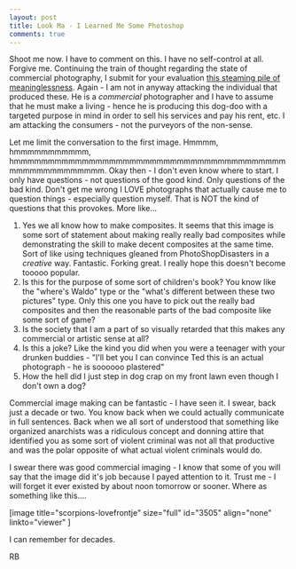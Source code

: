 ```yaml
---
layout: post
title: Look Ma - I Learned Me Some Photoshop
comments: true
---
```

Shoot me now. I have to comment on this. I have no self-control at all. Forgive me. Continuing the train of thought regarding the state of commercial photography, I submit for your evaluation <a href="http://www.featureshoot.com/2009/09/john-short-london/">this steaming pile of meaninglessness</a>. Again - I am not in anyway attacking the individual that produced these. He is a <em>commercial</em> photographer and I have to assume that he must make a living - hence he is producing this dog-doo with a targeted purpose in mind in order to sell his services and pay his rent, etc. I am attacking the consumers - not the purveyors of the non-sense.

Let me limit the conversation to the first image. Hmmmm, hmmmmmmmmmmm, hmmmmmmmmmmmmmmmmmmmmmmmmmmmmmmmmmmmmmmmmmmmmmmmmmmmmmm. Okay then - I don't even know where to start. I only have questions - not questions of the good kind. Only questions of the bad kind. Don't get me wrong I LOVE photographs that actually cause me to question things - especially question myself. That is NOT the kind of questions that this provokes. More like...
<ol>
	<li>Yes we all know how to make composites. It seems that this image is some sort of statement about making really really bad composites while demonstrating the skill to make decent composites at the same time. Sort of like using techniques gleaned from PhotoShopDisasters in a <em>creative</em> way. Fantastic. Forking great. I really hope this doesn't become tooooo popular.</li>
	<li>Is this for the purpose of some sort of children's book? You know like the "where's Waldo" type or the "what's different between these two pictures" type. Only this one you have to pick out the really bad composites and then the reasonable parts of the bad composite like some sort of game?</li>
	<li>Is the society that I am a part of so visually retarded that this makes any commercial or artistic sense at all?</li>
	<li>Is this a joke? Like the kind you did when you were a teenager with your drunken buddies - "I'll bet you I can convince Ted this is an actual photograph - he is soooooo plastered"</li>
	<li>How the hell did I just step in dog crap on my front lawn even though I don't own a dog?</li>
</ol>
Commercial image making can be fantastic - I have seen it. I swear, back just a decade or two. You know back when we could actually communicate in full sentences. Back when we all sort of understood that something like organized anarchists was a ridiculous concept and donning attire that identified you as some sort of violent criminal was not all that productive and was the polar opposite of what actual violent criminals would do.

I swear there was good commercial imaging - I know that some of you will say that the image did it's job because I payed attention to it. Trust me - I will forget it ever existed by about noon tomorrow or sooner. Where as something like this....

[image title="scorpions-lovefrontje" size="full" id="3505" align="none" linkto="viewer" ]

I can remember for decades.

RB